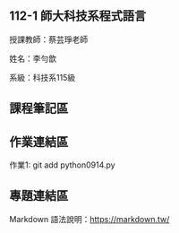 ## 112-1 師大科技系程式語言
授課教師：蔡芸琤老師

姓名：李勻歆

系級：科技系115級
## 課程筆記區
## 作業連結區

作業1: git add python0914.py

## 專題連結區
Markdown 語法說明：https://markdown.tw/
